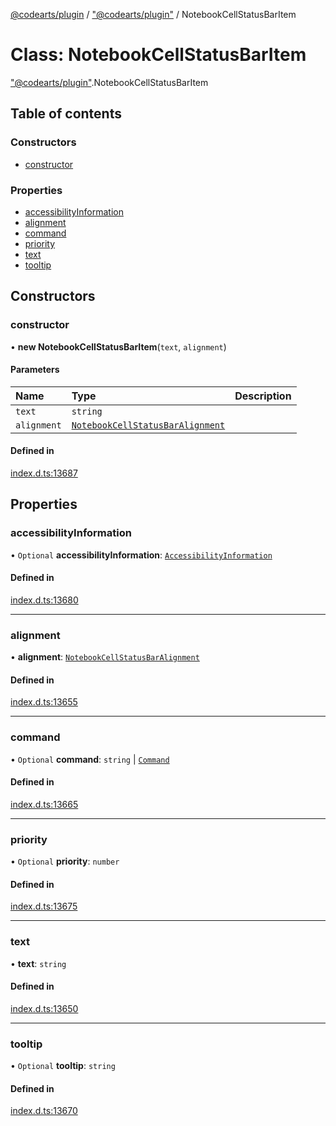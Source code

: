 [@codearts/plugin](../README.md) / ["@codearts/plugin"](../modules/_codearts_plugin_.md) / NotebookCellStatusBarItem

# Class: NotebookCellStatusBarItem

["@codearts/plugin"](../modules/_codearts_plugin_.md).NotebookCellStatusBarItem

## Table of contents

### Constructors

- [constructor](codearts_plugin_.NotebookCellStatusBarItem.md#constructor)

### Properties

- [accessibilityInformation](codearts_plugin_.NotebookCellStatusBarItem.md#accessibilityinformation)
- [alignment](codearts_plugin_.NotebookCellStatusBarItem.md#alignment)
- [command](codearts_plugin_.NotebookCellStatusBarItem.md#command)
- [priority](codearts_plugin_.NotebookCellStatusBarItem.md#priority)
- [text](codearts_plugin_.NotebookCellStatusBarItem.md#text)
- [tooltip](codearts_plugin_.NotebookCellStatusBarItem.md#tooltip)

## Constructors

### constructor

• **new NotebookCellStatusBarItem**(`text`, `alignment`)

#### Parameters

| Name | Type | Description |
| :------ | :------ | :------ |
| `text` | `string` |  |
| `alignment` | [`NotebookCellStatusBarAlignment`](../enums/codearts_plugin_.NotebookCellStatusBarAlignment.md) |  |

#### Defined in

[index.d.ts:13687](https://github.com/huaweicloud/cloudide-plugin-api/blob/d4de966/index.d.ts#L13687)

## Properties

### accessibilityInformation

• `Optional` **accessibilityInformation**: [`AccessibilityInformation`](../interfaces/codearts_plugin_.AccessibilityInformation.md)

#### Defined in

[index.d.ts:13680](https://github.com/huaweicloud/cloudide-plugin-api/blob/d4de966/index.d.ts#L13680)

___

### alignment

• **alignment**: [`NotebookCellStatusBarAlignment`](../enums/codearts_plugin_.NotebookCellStatusBarAlignment.md)

#### Defined in

[index.d.ts:13655](https://github.com/huaweicloud/cloudide-plugin-api/blob/d4de966/index.d.ts#L13655)

___

### command

• `Optional` **command**: `string` \| [`Command`](../interfaces/codearts_plugin_.Command.md)

#### Defined in

[index.d.ts:13665](https://github.com/huaweicloud/cloudide-plugin-api/blob/d4de966/index.d.ts#L13665)

___

### priority

• `Optional` **priority**: `number`

#### Defined in

[index.d.ts:13675](https://github.com/huaweicloud/cloudide-plugin-api/blob/d4de966/index.d.ts#L13675)

___

### text

• **text**: `string`

#### Defined in

[index.d.ts:13650](https://github.com/huaweicloud/cloudide-plugin-api/blob/d4de966/index.d.ts#L13650)

___

### tooltip

• `Optional` **tooltip**: `string`

#### Defined in

[index.d.ts:13670](https://github.com/huaweicloud/cloudide-plugin-api/blob/d4de966/index.d.ts#L13670)
